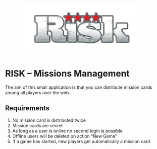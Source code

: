 <p align="center">
    <img src="./docs/risk_logo.png" alt="risk logo" height="165">
</p>

# RISK – Missions Management

The aim of this small application is that you can distribute mission cards among all players over the web.

## Requirements

1. No mission card is distributed twice
2. Mission cards are secret
3. As long as a user is online no second login is possible
4. Offline users will be deleted on action “New Game”
5. If a game has started, new players get automatically a mission card

